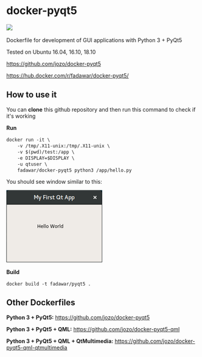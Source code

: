 # docker-pyqt5
[![](https://images.microbadger.com/badges/image/fadawar/docker-pyqt5.svg)](https://microbadger.com/images/fadawar/docker-pyqt5 "Get your own image badge on microbadger.com")

Dockerfile for development of GUI applications with Python 3 + PyQt5

Tested on Ubuntu 16.04, 16.10, 18.10

https://github.com/jozo/docker-pyqt5

https://hub.docker.com/r/fadawar/docker-pyqt5/

## How to use it
You can **clone** this github repository and then run this command to check if it's working

**Run**
```
docker run -it \
    -v /tmp/.X11-unix:/tmp/.X11-unix \
    -v $(pwd)/test:/app \
    -e DISPLAY=$DISPLAY \
    -u qtuser \
    fadawar/docker-pyqt5 python3 /app/hello.py
```

You should see window similar to this:

![Screenshot](example-screenshot.png)

**Build**
```
docker build -t fadawar/pyqt5 .
```

## Other Dockerfiles
**Python 3 + PyQt5:**
https://github.com/jozo/docker-pyqt5
 
**Python 3 + PyQt5 + QML:**
https://github.com/jozo/docker-pyqt5-qml

**Python 3 + PyQt5 + QML + QtMultimedia:**
https://github.com/jozo/docker-pyqt5-qml-qtmultimedia
